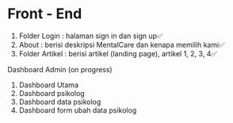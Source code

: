 # Front - End
1. Folder Login : halaman sign in dan sign up✅
2. About : berisi deskripsi MentalCare dan kenapa memilih kami✅
3. Folder Artikel : berisi artikel (landing page), artikel 1, 2, 3, 4✅

Dashboard Admin (on progress)
1. Dashboard Utama
2. Dashboard psikolog
3. Dashboard data psikolog
4. Dashboard form ubah data psikolog
